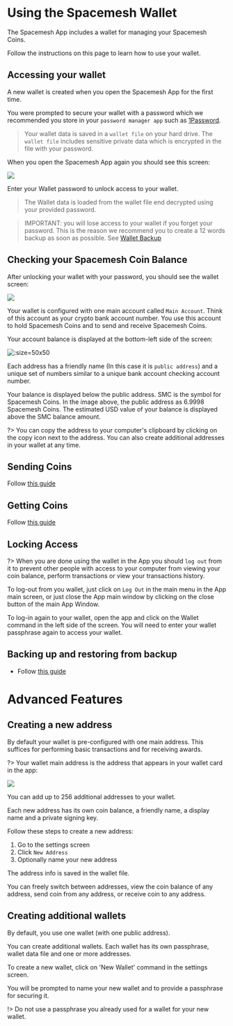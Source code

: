# Using the Spacemesh Wallet

The Spacemesh App includes a wallet for managing your Spacemesh Coins.

Follow the instructions on this page to learn how to use your wallet.

## Accessing your wallet

A new wallet is created when you open the Spacemesh App for the first time.

You were prompted to secure your wallet with a password which we recommended you store in your `password manager app` such as [1Password](https://1password.com).

> Your wallet data is saved in a `wallet file` on your hard drive. The `wallet file` includes sensitive private data which is encrypted in the file with your password.

When you open the Spacemesh App again you should see this screen:

![](images/v1.0/unlock_wallet.png)

Enter your Wallet password to unlock access to your wallet.

> The Wallet data is loaded from the wallet file end decrypted using your provided password.

> IMPORTANT: you will lose access to your wallet if you forget your password. This is the reason we recommend you to create a 12 words backup as soon as possible. See [Wallet Backup](#)

## Checking your Spacemesh Coin Balance

After unlocking your wallet with your password, you should see the wallet screen:

![](images/v1.0/wallet_screen.png)

Your wallet is configured with one main account called `Main Account`. Think of this account as your crypto bank account number. You use this account to hold Spacemesh Coins and to send and receive Spacemesh Coins.

Your account balance is displayed at the bottom-left side of the screen:

![](images/v1.0/wallet_details.png ':size=50x50')

Each address has a friendly name (In this case it is `public address`) and a unique set of numbers similar to a unique bank account checking account number.

Your balance is displayed below the public address. SMC is the symbol for Spacemesh Coins. In the image above, the public address as 6.9998 Spacemesh Coins. The estimated USD value of your balance is displayed above the SMC balance amount.

?> You can copy the address to your computer's clipboard by clicking on the copy icon next to the address. You can also create additional addresses in your wallet at any time.

## Sending Coins
Follow [this guide](send_coin.md)

## Getting Coins
Follow [this guide](get_coin.md)

## Locking Access

?> When you are done using the wallet in the App you should `log out` from it to prevent other people with access to your computer from viewing your coin balance, perform transactions or view your transactions history.  

To log-out from you wallet, just click on `Log Out` in the main menu in the App main screen, or just close the App main window by clicking on the close button of the main App Window.

To log-in again to your wallet, open the app and click on the Wallet command in the left side of the screen. You will need to enter your wallet passphrase again to access your wallet.

## Backing up and restoring from backup
- Follow [this guide](backup.md)

# Advanced Features

## Creating a new address

By default your wallet is pre-configured with one main address. This suffices for performing basic transactions and for receiving awards.

?> Your wallet main address is the address that appears in your wallet card in the app:

![](images/wallet.png)

You can add up to 256 additional addresses to your wallet.

Each new address has its own coin balance, a friendly name, a display name and a private signing key.

Follow these steps to create a new address:
1. Go to the settings screen
2. Click `New Address`
3. Optionally name your new address

The address info is saved in the wallet file.  

You can freely switch between addresses, view the coin balance of any address, send coin from any address, or receive coin to any address.   

## Creating additional wallets

By default, you use one wallet (with one public address).

You can create additional wallets. Each wallet has its own passphrase, wallet data file and one or more addresses.

To create a new wallet, click on 'New Wallet' command in the settings screen.

You will be prompted to name your new wallet and to provide a passphrase for securing it.

!> Do not use a passphrase you already used for a wallet for your new wallet.

